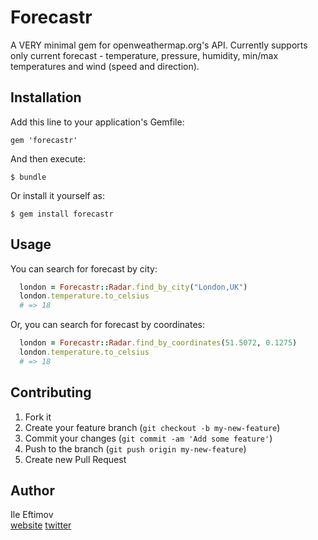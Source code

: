 # Forecastr

A VERY minimal gem for openweathermap.org's API. Currently supports only current forecast - temperature, pressure, humidity, min/max temperatures and wind (speed and direction).

## Installation

Add this line to your application's Gemfile:

    gem 'forecastr'

And then execute:

    $ bundle

Or install it yourself as:

    $ gem install forecastr

## Usage

You can search for forecast by city:
```ruby
  london = Forecastr::Radar.find_by_city("London,UK")
  london.temperature.to_celsius
  # => 18
```

Or, you can search for forecast by coordinates:
```ruby
  london = Forecastr::Radar.find_by_coordinates(51.5072, 0.1275)
  london.temperature.to_celsius
  # => 18
```

## Contributing

1. Fork it
2. Create your feature branch (`git checkout -b my-new-feature`)
3. Commit your changes (`git commit -am 'Add some feature'`)
4. Push to the branch (`git push origin my-new-feature`)
5. Create new Pull Request

## Author
Ile Eftimov <br> [website](http://eftimov.net) [twitter](http://twitter.com/fteem)
